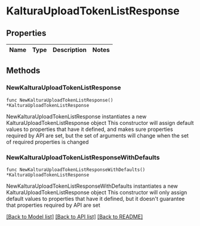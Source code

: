# KalturaUploadTokenListResponse

## Properties

Name | Type | Description | Notes
------------ | ------------- | ------------- | -------------

## Methods

### NewKalturaUploadTokenListResponse

`func NewKalturaUploadTokenListResponse() *KalturaUploadTokenListResponse`

NewKalturaUploadTokenListResponse instantiates a new KalturaUploadTokenListResponse object
This constructor will assign default values to properties that have it defined,
and makes sure properties required by API are set, but the set of arguments
will change when the set of required properties is changed

### NewKalturaUploadTokenListResponseWithDefaults

`func NewKalturaUploadTokenListResponseWithDefaults() *KalturaUploadTokenListResponse`

NewKalturaUploadTokenListResponseWithDefaults instantiates a new KalturaUploadTokenListResponse object
This constructor will only assign default values to properties that have it defined,
but it doesn't guarantee that properties required by API are set


[[Back to Model list]](../README.md#documentation-for-models) [[Back to API list]](../README.md#documentation-for-api-endpoints) [[Back to README]](../README.md)


